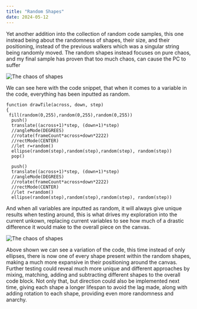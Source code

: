 ```yaml
---
title: "Random Shapes"
date: 2024-05-12
---
```

Yet another addition into the collection of random code samples, this one instead being about the randomness of shapes, their size, and their positioning, instead of the previous walkers which was a singular
string being randomly moved. The random shapes instead focuses on pure chaos, and my final sample has proven that too much chaos, can cause the PC to suffer

![The chaos of shapes](/My-coding-blog/images/randomshapes.png)

We can see here with the code snippet, that when it comes to a variable in the code, everything has been inputted as random.
```
function drawTile(across, down, step)
{
 fill(random(0,255),random(0,255),random(0,255))
  push()
  translate((across+1)*step, (down+1)*step)
  //angleMode(DEGREES)
  //rotate(frameCount*across+down*2222)
  //rectMode(CENTER)
  //let r=random()
  ellipse(random(step),random(step),random(step), random(step))
  pop()
  
  push()
  translate((across+1)*step, (down+1)*step)
  //angleMode(DEGREES)
  //rotate(frameCount*across+down*2222)
  //rectMode(CENTER)
  //let r=random()
  ellipse(random(step),random(step),random(step), random(step))
```
And when all variables are inputted as random, it will always give unique results when testing around, this is what drives my exploration into the current unkown, replacing current variables to see how much
of a drastic difference it would make to the overall piece on the canvas.

![The chaos of shapes](/My-coding-blog/images/randomshapes2.png)

Above shown we can see a variation of the code, this time instead of only ellipses, there is now one of every shape present within the random shapes, making a much more expansive in their positioning around the canvas.
Further testing could reveal much more unique and different approaches by mixing, matching, adding and subtracting different shapes to the overall code block. Not only that, but direction could also be implemented next
time, giving each shape a longer lifespan to avoid the lag made, along with adding rotation to each shape, providing even more randomness and anarchy.

